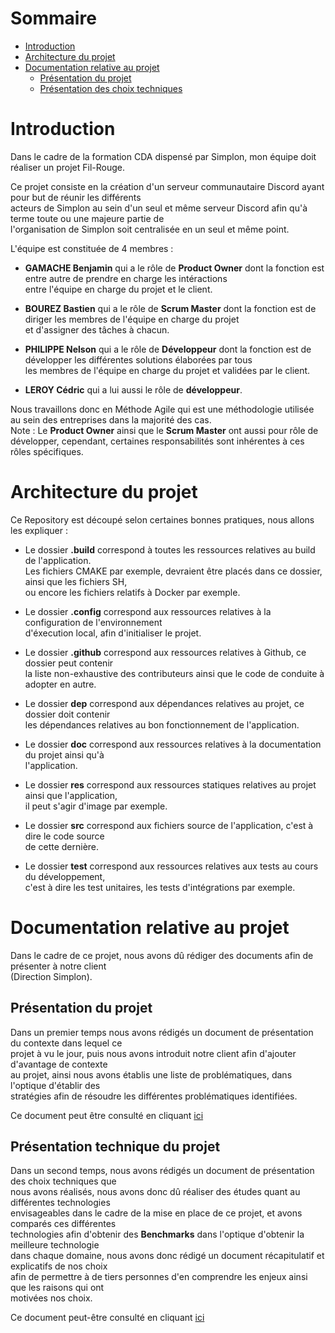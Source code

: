 # Sommaire

- <a href="#introduction">Introduction</a>
- <a href="#architecture">Architecture du projet</a>
- <a href="#project-doc">Documentation relative au projet</a>
  - <a href="#project-presentation">Présentation du projet</a>
  - <a href="#project-technical-documentation">Présentation des choix techniques</a>

# Introduction <a id="introduction"></a>

Dans le cadre de la formation CDA dispensé par Simplon, mon équipe doit réaliser un projet Fil-Rouge.<br>

Ce projet consiste en la création d'un serveur communautaire Discord ayant pour but de réunir les différents<br>
acteurs de Simplon au sein d'un seul et même serveur Discord afin qu'à terme toute ou une majeure partie de <br>
l'organisation de Simplon soit centralisée en un seul et même point.<br> 

L'équipe est constituée de 4 membres :

- **GAMACHE Benjamin** qui a le rôle de **Product Owner** dont la fonction est entre autre de prendre en charge les intéractions<br>
entre l'équipe en charge du projet et le client.

- **BOUREZ Bastien** qui a le rôle de **Scrum Master** dont la fonction est de diriger les membres de l'équipe en charge du projet<br> 
et d'assigner des tâches à chacun.

- **PHILIPPE Nelson** qui a le rôle de **Développeur** dont la fonction est de développer les différentes solutions élaborées par tous<br>
les membres de l'équipe en charge du projet et validées par le client.<br>

- **LEROY Cédric** qui a lui aussi le rôle de **développeur**.<br>

Nous travaillons donc en Méthode Agile qui est une méthodologie utilisée au sein des entreprises dans la majorité des cas.<br>
Note : Le **Product Owner** ainsi que le **Scrum Master** ont aussi pour rôle de développer, cependant, certaines responsabilités
sont inhérentes à ces rôles spécifiques.<br>

# Architecture du projet <a id="architecture"></a>

Ce Repository est découpé selon certaines bonnes pratiques, nous allons les expliquer : 

- Le dossier **.build** correspond à toutes les ressources relatives au build de l'application.<br>
Les fichiers CMAKE par exemple, devraient être placés dans ce dossier, ainsi que les fichiers SH,<br>
ou encore les fichiers relatifs à Docker par exemple.<br>

- Le dossier **.config** correspond aux ressources relatives à la configuration de l'environnement<br>
d'éxecution local, afin d'initialiser le projet.<br>

- Le dossier **.github** correspond aux ressources relatives à Github, ce dossier peut contenir<br>
la liste non-exhaustive des contributeurs ainsi que le code de conduite à adopter en autre.<br>

- Le dossier **dep** correspond aux dépendances relatives au projet, ce dossier doit contenir<br>
les dépendances relatives au bon fonctionnement de l'application.<br>

- Le dossier **doc** correspond aux ressources relatives à la documentation du projet ainsi qu'à<br>
l'application.<br>

- Le dossier **res** correspond aux ressources statiques relatives au projet ainsi que l'application,<br>
il peut s'agir d'image par exemple.<br>

- Le dossier **src** correspond aux fichiers source de l'application, c'est à dire le code source<br>
de cette dernière.<br>

- Le dossier **test** correspond aux ressources relatives aux tests au cours du développement,<br>
c'est à dire les test unitaires, les tests d'intégrations par exemple.<br>

# Documentation relative au projet <a id="project-doc"></a>

Dans le cadre de ce projet, nous avons dû rédiger des documents afin de présenter à notre client<br>
(Direction Simplon).

## Présentation du projet <a id="project-presentation"></a>

Dans un premier temps nous avons rédigés un document de présentation du contexte dans lequel ce<br>
projet à vu le jour, puis nous avons introduit notre client afin d'ajouter d'avantage de contexte<br>
au projet, ainsi nous avons établis une liste de problématiques, dans l'optique d'établir des<br>
stratégies afin de résoudre les différentes problématiques identifiées.<br>

Ce document peut être consulté en cliquant <a href="doc/improvement-proposition-strategy.md">ici</a>

## Présentation technique du projet <a id="project-technical-documentation"></a>

Dans un second temps, nous avons rédigés un document de présentation des choix techniques que<br>
nous avons réalisés, nous avons donc dû réaliser des études quant au différentes technologies<br>
envisageables dans le cadre de la mise en place de ce projet, et avons comparés ces différentes<br>
technologies afin d'obtenir des **Benchmarks** dans l'optique d'obtenir la meilleure technologie<br>
dans chaque domaine, nous avons donc rédigé un document récapitulatif et explicatifs de nos choix<br>
afin de permettre à de tiers personnes d'en comprendre les enjeux ainsi que les raisons qui ont<br>
motivées nos choix.<br>

Ce document peut-être consulté en cliquant <a href="doc/technical-proposition.md">ici</a>